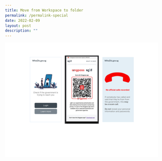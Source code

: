 ```yaml
---
title: Move from Workspace to folder
permalink: /permalink-special
date: 2022-02-09
layout: post
description: ""
---
```


![phonebook](/images/Hello%20$$$()@/Bleh%201280370%20&&/ack22%20WhoDis%20Working%20Document-5.png)